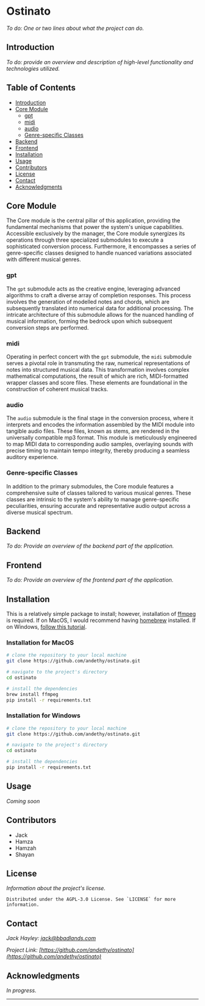 # Ostinato

_To do: One or two lines about what the project can do._

## Introduction

_To do: provide an overview and description of high-level functionality and technologies utilized._

## Table of Contents

- [Introduction](#introduction)
- [Core Module](#core-module)
  - [gpt](#gpt)
  - [midi](#midi)
  - [audio](#audio)
  - [Genre-specific Classes](#genre-specific-classes)
- [Backend](#backend)
- [Frontend](#frontend)
- [Installation](#installation)
- [Usage](#usage)
- [Contributors](#contributors)
- [License](#license)
- [Contact](#contact)
- [Acknowledgments](#acknowledgments)

## Core Module

The Core module is the central pillar of this application, providing the fundamental mechanisms that power the system's unique capabilities. Accessible exclusively by the manager, the Core module synergizes its operations through three specialized submodules to execute a sophisticated conversion process. Furthermore, it encompasses a series of genre-specific classes designed to handle nuanced variations associated with different musical genres.

### gpt

The `gpt` submodule acts as the creative engine, leveraging advanced algorithms to craft a diverse array of completion responses. This process involves the generation of modelled notes and chords, which are subsequently translated into numerical data for additional processing. The intricate architecture of this submodule allows for the nuanced handling of musical information, forming the bedrock upon which subsequent conversion steps are performed.

### midi

Operating in perfect concert with the `gpt` submodule, the `midi` submodule serves a pivotal role in transmuting the raw, numerical representations of notes into structured musical data. This transformation involves complex mathematical computations, the result of which are rich, MIDI-formatted wrapper classes and score files. These elements are foundational in the construction of coherent musical tracks.

### audio

The `audio` submodule is the final stage in the conversion process, where it interprets and encodes the information assembled by the MIDI module into tangible audio files. These files, known as stems, are rendered in the universally compatible mp3 format. This module is meticulously engineered to map MIDI data to corresponding audio samples, overlaying sounds with precise timing to maintain tempo integrity, thereby producing a seamless auditory experience.

### Genre-specific Classes

In addition to the primary submodules, the Core module features a comprehensive suite of classes tailored to various musical genres. These classes are intrinsic to the system's ability to manage genre-specific peculiarities, ensuring accurate and representative audio output across a diverse musical spectrum.

## Backend

_To do: Provide an overview of the backend part of the application._

## Frontend

_To do: Provide an overview of the frontend part of the application._

## Installation

This is a relatively simple package to install; however, installation of [ffmpeg](https://ffmpeg.org/) is required. 
If on MacOS, I would recommend having [homebrew](https://brew.sh/) installed.
If on Windows, [follow this tutorial](https://phoenixnap.com/kb/ffmpeg-windows).

### Installation for MacOS
```bash
# clone the repository to your local machine
git clone https://github.com/andethy/ostinato.git

# navigate to the project's directory
cd ostinato

# install the dependencies
brew install ffmpeg
pip install -r requirements.txt
```

### Installation for Windows
```bash
# clone the repository to your local machine
git clone https://github.com/andethy/ostinato.git

# navigate to the project's directory
cd ostinato

# install the dependencies
pip install -r requirements.txt
```

## Usage

_Coming soon_

## Contributors

- Jack
- Hamza
- Hamzah
- Shayan

## License

_Information about the project's license._

```plaintext
Distributed under the AGPL-3.0 License. See `LICENSE` for more information.
```

## Contact

_Jack Hayley: [jack@bbadlands.com](mailto:jack@bbadlands.com)_

_Project Link: [https://github.com/andethy/ostinato](https://github.com/andethy/ostinato)_

## Acknowledgments

_In progress._

---


